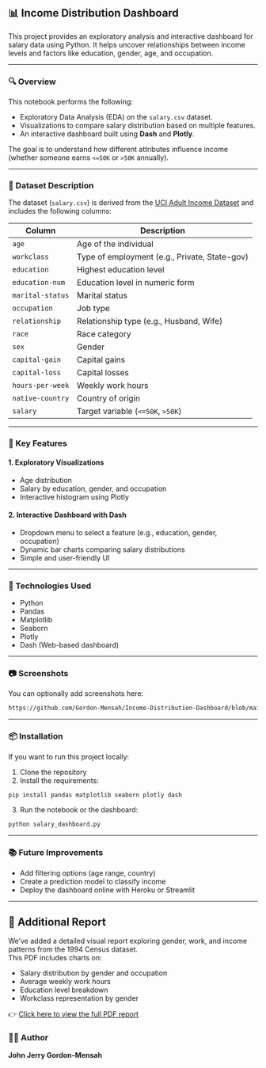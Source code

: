 ## 📊 Income Distribution Dashboard

This project provides an exploratory analysis and interactive dashboard for salary data using Python. It helps uncover relationships between income levels and factors like education, gender, age, and occupation.

---

### 🔍 Overview

This notebook performs the following:

- Exploratory Data Analysis (EDA) on the `salary.csv` dataset.
- Visualizations to compare salary distribution based on multiple features.
- An interactive dashboard built using **Dash** and **Plotly**.

The goal is to understand how different attributes influence income (whether someone earns `<=50K` or `>50K` annually).

---

### 📁 Dataset Description

The dataset (`salary.csv`) is derived from the [UCI Adult Income Dataset](https://archive.ics.uci.edu/ml/datasets/adult) and includes the following columns:

| Column            | Description |
|-------------------|-------------|
| `age`             | Age of the individual |
| `workclass`       | Type of employment (e.g., Private, State-gov) |
| `education`       | Highest education level |
| `education-num`   | Education level in numeric form |
| `marital-status`  | Marital status |
| `occupation`      | Job type |
| `relationship`    | Relationship type (e.g., Husband, Wife) |
| `race`            | Race category |
| `sex`             | Gender |
| `capital-gain`    | Capital gains |
| `capital-loss`    | Capital losses |
| `hours-per-week`  | Weekly work hours |
| `native-country`  | Country of origin |
| `salary`          | Target variable (`<=50K`, `>50K`) |

---

### 📌 Key Features

#### 1. **Exploratory Visualizations**
- Age distribution
- Salary by education, gender, and occupation
- Interactive histogram using Plotly

#### 2. **Interactive Dashboard with Dash**
- Dropdown menu to select a feature (e.g., education, gender, occupation)
- Dynamic bar charts comparing salary distributions
- Simple and user-friendly UI

---

### 🚀 Technologies Used

- Python
- Pandas
- Matplotlib
- Seaborn
- Plotly
- Dash (Web-based dashboard)

---

### 📷 Screenshots

You can optionally add screenshots here:
```markdown
https://github.com/Gordon-Mensah/Income-Distribution-Dashboard/blob/main/Images/Age%20Distribution%20by%20Salary.PNG
```

---

### 📦 Installation

If you want to run this project locally:

1. Clone the repository
2. Install the requirements:
```bash
pip install pandas matplotlib seaborn plotly dash
```
3. Run the notebook or the dashboard:
```bash
python salary_dashboard.py
```

---

### 📚 Future Improvements

- Add filtering options (age range, country)
- Create a prediction model to classify income
- Deploy the dashboard online with Heroku or Streamlit

---
## 📄 Additional Report

We’ve added a detailed visual report exploring gender, work, and income patterns from the 1994 Census dataset.  
This PDF includes charts on:

- Salary distribution by gender and occupation
- Average weekly work hours
- Education level breakdown
- Workclass representation by gender

👉 [Click here to view the full PDF report](./Exploring%20Gender%2C%20Work%2C%20and%20Income%20Patterns%20in%20the%201994%20Census.pdf)


### 👨‍💻 Author

**John Jerry Gordon-Mensah**  
